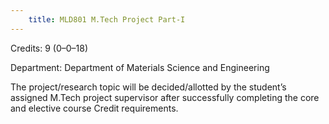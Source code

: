 ```yaml
---
    title: MLD801 M.Tech Project Part-I
---
```

Credits: 9 (0–0–18)

Department: Department of Materials Science and Engineering

The project/research topic will be decided/allotted by the student’s assigned M.Tech project supervisor after successfully completing the core and elective course Credit requirements.
